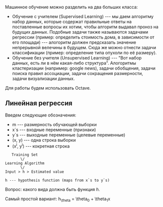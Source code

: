 ---
---
Машинное обучение можно разделить на два больших класса:
* Обучение с учителем (Supervised Learning) --- мы даем алгоритму набор данных, которые содержат правильные ответы на
  поставленные вопросы их хотим, чтобы алгоритм выдавал проноз на будущих данных. Подобные задачи также называются задачами 
  регрессии (пример: определить стоимость дома, в зависимости от его площади) --- алогоритм должен предсказать значение 
  непрерывной велечины в будущем. Сюда же можно отнести задачи классификации
  (пример: определение типа опухоли по её размеру).
* Обучение без учителя (Unsupervised Learning) --- "Вот набор данных, есть ли в нём какая-либо структура". Алогоритмы
  кластеризации (например: google news), задачи обобщения, задачи поиска правил ассоциации, задачи сокращения
  размерности, задачи визуализации данных.

Для работы будем использовать Octave.

## Линейная регрессия

Введем следующие обозначения:

* m --- размерность обучающей выборки
* x`s --- входные переменные (признаки)
* y`s --- выходные переменные (целевые переменные)
* (x, y) --- одна строка выборки
* (x<sup>i</sup>, y<sup>i</sup>) --- кокретная строка

```
   Training Set
       \/
Learning Algorithm
       \/
Input > h > Estimated value

h --- hypothesis function (maps from x`s to y`s)
```

Вопрос: какого вида должна быть функция *h*.

Самый простой вариант:
h<sub>\theta</sub> = \theta<sub>0</sub> + \theta<sub>1</sub>x
